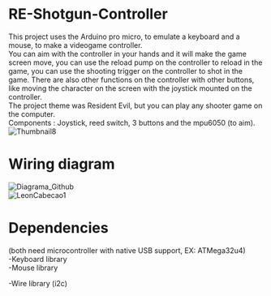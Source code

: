 # RE-Shotgun-Controller  
This project uses the Arduino pro micro, to emulate a keyboard and a mouse, to make a videogame controller.   
You can aim with the controller in your hands and it will make the game screen move, you can use the reload pump on the controller to reload in the game, you can use the shooting trigger on the controller to shot in the game. There are also other functions on the controller with other buttons, like moving the character on the screen with the joystick mounted on the controller.  
The project theme was Resident Evil, but you can play any shooter game on the computer.  
Components : Joystick, reed switch, 3 buttons and the mpu6050 (to aim).  
![Thumbnail8](https://user-images.githubusercontent.com/85142097/153218693-acd47a1b-5cf6-47e8-83c3-c824d1344401.png)   
# Wiring diagram  
![Diagrama_Github](https://user-images.githubusercontent.com/85142097/153219560-4d43ab8a-4281-46f6-a858-5b151fa04fd0.png)    
![LeonCabecao1](https://user-images.githubusercontent.com/85142097/153219704-42e49248-8396-43be-93f8-7d1de2f737b4.png)  
# Dependencies  
(both need microcontroller with native USB support, EX: ATMega32u4)  
-Keyboard library  
-Mouse library   

-Wire library (i2c)  
